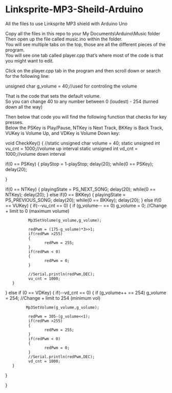 # Linksprite-MP3-Sheild-Arduino
All the files to use Linksprite MP3 shield with Arduino Uno

Copy all the files in this repo to your My Documents\Arduino\Music folder 
Then open up the file called music.ino within the folder.  
You will see multiple tabs on the top, those are all the different pieces of the program.  
You will see one tab called player.cpp that’s where most of the code is that you might want to edit.  
 
Click on the player.cpp tab in the program and then scroll down or search for the following line:
 
unsigned char g_volume = 40;//used for controling the volume
 
That is the code that sets the default volume.  
So you can change 40  to any number between 0 (loudest) - 254 (turned down all the way)
 
Then below that code you will find the following function that checks for key presses.  
Below the PSKey is Play/Pause, NTKey is Next Track, BKKey is Back Track, VUKey is Volume Up, and VDKey is Volume Down key:
 
void CheckKey()
{
  //static unsigned char volume = 40;
  static unsigned int vu_cnt = 1000;//volume up interval
  static unsigned int vd_cnt = 1000;//volume down interval
 
  
  if(0 == PSKey)
  {
       playStop = 1-playStop;
       delay(20);
       while(0 == PSKey);
       delay(20);
 
  }
  
 
  if(0 == NTKey)
  {
       playingState = PS_NEXT_SONG;
       delay(20);
       while(0 == NTKey);
       delay(20);
  }
  else if(0 == BKKey)
  {
    playingState = PS_PREVIOUS_SONG;
       delay(20);
       while(0 == BKKey);
       delay(20);
  }
  else if(0 == VUKey)
  {
       if(--vu_cnt == 0)
       {
              if (g_volume-- == 0) g_volume = 0; //Change + limit to 0 (maximum volume)
    
              Mp3SetVolume(g_volume,g_volume);         
 
              redPwm = (175-g_volume)*3>>1;
              if(redPwm >255)
              {
                     redPwm = 255;
              }
              if(redPwm < 0)
              {
                     redPwm = 0;
              }
              
              //Serial.println(redPwm,DEC);
              vu_cnt = 1000;
       }
  }
  else if (0 == VDKey)
  {
    if(--vd_cnt == 0)
       {
              if (g_volume++ == 254) g_volume = 254; //Change + limit to 254 (minimum vol)
       
             Mp3SetVolume(g_volume,g_volume);
 
              redPwm = 305-(g_volume<<1);
              if(redPwm >255)
              {
                     redPwm = 255;
              }
              if(redPwm < 0)
              {
                     redPwm = 0;
              }
              //Serial.println(redPwm,DEC);
              vd_cnt = 1000;
       }
                       
  }
  
  
}

